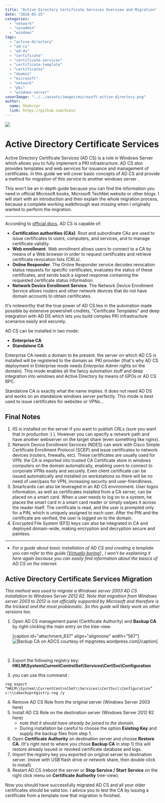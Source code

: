 ```yaml
---
title: "Active Directory Certificate Services Overview and Migration"
date: "2018-05-25"
categories: 
  - "network"
  - "sysadmin"
  - "windows"
tags: 
  - "active-directory"
  - "ad-cs"
  - "ad-ds"
  - "certificate"
  - "certificate-services"
  - "certificate-template"
  - "certificates"
  - "doamin"
  - "microsoft"
  - "network"
  - "pki"
  - "windows-server"
coverImage: "../../assets/images/microsoft-active-directory.png"
author:
  name: Shahriar
  link: https://github.com/Xcess
---
```


![](../../assets/images/microsoft-active-directory.png)

# Active Directory Certificate Services

Active Directory Certificate Services (AD CS) is a role in Windows Server which allows you to fully implement a PKI infrastructure. AD CS also provides templates and web services for issuance and management of certificates. In this guide we will cover basic concepts of AD CS and provide a method for migration of this service to another windows server .

This won't be an in depth guide because you can find the information you need in official Microsoft books, Microsoft TechNet website or other blogs. I will start with an introduction and then explain the whole migration process, because a complete working walkthrough was missing when I originally wanted to perform the migration.

* * *

According to [official docs](https://social.technet.microsoft.com/wiki/contents/articles/1137.active-directory-certificate-services-ad-cs-introduction.aspx), AD CS is capable of:

- **Certification authorities (CAs)**. Root and subordinate CAs are used to issue certificates to users, computers, and services, and to manage certificate validity.
- **Web enrollment**. Web enrollment allows users to connect to a CA by means of a Web browser in order to request certificates and retrieve certificate revocation lists (CRLs).
- **Online Responder**. The Online Responder service decodes revocation status requests for specific certificates, evaluates the status of these certificates, and sends back a signed response containing the requested certificate status information.
- **Network Device Enrollment Service**. The Network Device Enrollment Service allows routers and other network devices that do not have domain accounts to obtain certificates.

It's noteworthy that the true power of AD CS lies in the automation made possible by extensive powershell cmdlets, "Certificate Templates" and deep integration with AD DS which lets you build complex PKI infrastructure scenarios easily and securely.

AD CS can be installed in two mode:

- **Enterprise CA** 
- **Standalone CA**

Enterprise CA needs a domain to be present. the server on which AD CS is installed will be registered to the domain as  PKI provider (that's why AD CS deployment in Enterprise mode needs _Enterprise Admin_ rights on the domain). This mode enables all the fancy automation stuff and deep integration into windows and Active Directory by means of GPOs or AD CS RPC.

Standalone CA is exactly what the name implies. It does not need AD DS and works on an standalone windows server perfectly. This mode is best used to issue certificates for websites or VPNs...

## Final Notes

1. IIS is installed on the server if you want to publish CRLs (sure you want that in production :) ). However you can specify a network path and have another webserver on the target share (even something like nginx).
2. Network Device Enrollment Services (NDES) can work with Cisco Simple Certificate Enrollment Protocol (SCEP) and issue certificates to network devices (routers, firewalls, etc). These certificates are usually used for VPN. the CA is imported into trusted CA Certificate store in windows computers on the domain automatically, enabling users to connect to corporate VPNs easily and securely. Even client certificate can be issued automatically and installed on workstations so there will be no need of user/pass for VPN, increasing security and user-friendliness.
3. Smartcards can also be leveraged in an AD CS environment. User logon information, as well as certificates installed from a CA server, can be placed on a smart card. When a user needs to log on to a system, he places the smart card in a smart card reader or simply swipes it across the reader itself. The certificate is read, and the user is prompted only for a PIN, which is uniquely assigned to each user. After the PIN and the certificate are verified, the user is logged on to the domain.
4. Encrypted File System (EFS) keys can also be integrated in CA and deployed domain-wide, making encryption and decryption secure and painless.

* * *

- _For a guide about basic installation of AD CS and creating a template you can refer to this guide \[[Virtually boring](https://www.virtuallyboring.com/setup-microsoft-active-directory-certificate-services-ad-cs/)\] , I won't be explaining it here again because you can easily find information about the basics of AD CS on the internet._

## Active Directory Certificate Services Migration

_This method was used to migrate a Windows server 2003 AD CS installation to Windows Server 2012 R2. Note that migration from Windows server 2003 to 2012 is not officially supported by Microsoft and therefore is the trickiest and the most problematic. So this guide will likely work on other versions too._

1. Open AD CS management panel (Certificate Authority) and **Backup CA** by right-clicking the main entry on the tree-view.
    
    \[caption id="attachment\_837" align="alignnone" width="567"\]![Backup CA on ADCS](../../assets/images/backup-ca-01.jpg) courtesy of mpgnotes.wordpress.com\[/caption\]
    
     
2. Export the following registry key: ****HKLM\\System\\CurrentControlSet\\Services\\CertSvc\\Configuration****
3. you can use this command : 

```
reg export “HKLM\\System\\CurrentControlSet\\Services\\CertSvc\\Configuration” c:\\cabackupregistry.reg /y
```

4. Remove AD CS Role from the original server (Windows Server 2003 here)
5. Install AD CS Role on the destination server (Windows Server 2012 R2 here)
    - _note that it should have already be joined to the domain._
    - During installation be careful to choose the option **Existing Key** and supply the backup files from step 1.
6. Open **Certificate Authority** on destination server and choose **Restore CA**. (It's right next to where you chose **Backup CA** in step 1) this will restore already issued or revoked certificate database and logs.
7. Import the registry key you exported on original server to destination server. (move with USB flash drive or network share, then double click to install)
8. Restart AD CS (reboot the server or **Stop Service / Start** **Service** on the right click menu on **Certificate Authority** tree-view).

Now you should have successfully migrated AD CS and all your older certificates should be valid too. I advice you to test the CA by issuing a certificate from a template now that migration is finished.
